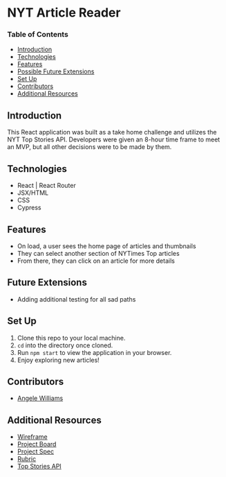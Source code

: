# NYT Article Reader

### Table of Contents

  - [Introduction](#introduction)
  - [Technologies](#technologies)
  - [Features](#features)
  - [Possible Future Extensions](#possible-future-extensions)
  - [Set Up](#set-up)
  - [Contributors](#contributors)
  - [Additional Resources](#additional-resources)

## Introduction
This React application was built as a take home challenge and utilizes the NYT Top Stories API. Developers were given an 8-hour time frame to meet an MVP, but all other decisions were to be made by them.


## Technologies
  - React | React Router
  - JSX/HTML
  - CSS
  - Cypress

## Features
- On load, a user sees the home page of articles and thumbnails
- They can select another section of NYTimes Top articles 
- From there, they can click on an article for more details

## Future Extensions
- Adding additional testing for all sad paths

## Set Up
1. Clone this repo to your local machine.
2. `cd` into the directory once cloned.
3. Run `npm start` to view the application in your browser.
4. Enjoy exploring new articles!

## Contributors
- [Angele Williams](https://github.com/users/angelewilliams/)


## Additional Resources
- [Wireframe](https://www.figma.com/file/VT0RYEjUdhh0hYPA40BSVv/Wireframes)
- [Project Board](https://github.com/users/angelewilliams/projects/2)
- [Project Spec](https://mod4.turing.edu/projects/take_home/take_home_fe)
- [Rubric](https://mod4.turing.edu/projects/take_home/take_home_rubric)
- [Top Stories API](https://developer.nytimes.com/docs/top-stories-product/1/overview)
